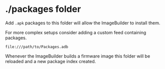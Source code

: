 # ./packages folder

Add `.apk` packages to this folder will allow the ImageBuilder to install them.

For more complex setups consider adding a custom feed containing packages.

    file:///path/to/Packages.adb

Whenever the ImageBuilder builds a firmware image this folder will be reloaded
and a new package index created.
